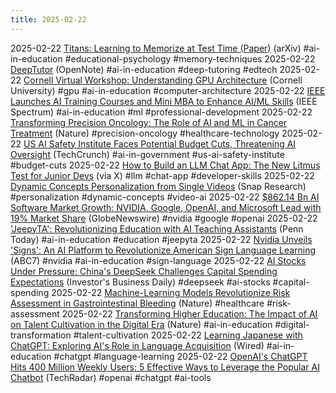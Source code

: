 ```yaml
---
title: 2025-02-22
---
```


2025-02-22 [Titans: Learning to Memorize at Test Time (Paper)](https://arxiv.org/abs/2501.00663) (arXiv) #ai-in-education #educational-psychology #memory-techniques
2025-02-22 [DeepTutor](https://opennote.me/) (OpenNote) #ai-in-education #deep-tutoring #edtech
2025-02-22 [Cornell Virtual Workshop: Understanding GPU Architecture](https://cvw.cac.cornell.edu/gpu-architecture) (Cornell University) #gpu #ai-in-education #computer-architecture
2025-02-22 [IEEE Launches AI Training Courses and Mini MBA to Enhance AI/ML Skills](https://spectrum.ieee.org/ieee-ai-training-mini-mba) (IEEE Spectrum) #ai-in-education #ml #professional-development
2025-02-22 [Transforming Precision Oncology: The Role of AI and ML in Cancer Treatment](https://www.nature.com/articles/s41746-025-01471-y) (Nature) #precision-oncology  #healthcare-technology
2025-02-22 [US AI Safety Institute Faces Potential Budget Cuts, Threatening AI Oversight](https://techcrunch.com/2025/02/22/us-ai-safety-institute-could-face-big-cuts/) (TechCrunch) #ai-in-government #us-ai-safety-institute #budget-cuts
2025-02-22 [How to Build an LLM Chat App: The New Litmus Test for Junior Devs](https://x.com/alxfazio/status/1893242657331101976) (via X) #llm #chat-app #developer-skills
2025-02-22 [Dynamic Concepts Personalization from Single Videos](https://snap-research.github.io/dynamic_concepts/) (Snap Research) #personalization #dynamic-concepts #video-ai
2025-02-22 [$862.14 Bn AI Software Market Growth: NVIDIA, Google, OpenAI, and Microsoft Lead with 19% Market Share](https://www.globenewswire.com/news-release/2025/02/21/3030549/0/en/862-14-Bn-Artificial-Intelligence-AI-Software-Market-Opportunities-and-Strategies-to-2033-Top-10-Players-Account-for-19-Market-Share-NVIDIA-Leads-Followed-by-Google-OpenAI-and-Micr.html) (GlobeNewswire) #nvidia #google #openai
2025-02-22 ['JeepyTA': Revolutionizing Education with AI Teaching Assistants](https://penntoday.upenn.edu/news/jeepyta-artificial-intelligence-teaching-assistant) (Penn Today) #ai-in-education #education #jeepyta
2025-02-22 [Nvidia Unveils 'Signs': An AI Platform to Revolutionize American Sign Language Learning](https://abc7.com/post/nvidia-launching-artificial-intelligence-platform-signs-make-learning-american-sign-language-easier/15938292/) (ABC7) #nvidia #ai-in-education #sign-language
2025-02-22 [AI Stocks Under Pressure: China's DeepSeek Challenges Capital Spending Expectations](https://www.investors.com/news/technology/artificial-intelligence-stocks/) (Investor's Business Daily) #deepseek #ai-stocks #capital-spending
2025-02-22 [Machine-Learning Models Revolutionize Risk Assessment in Gastrointestinal Bleeding](https://www.nature.com/articles/s41598-025-90986-1) (Nature)  #healthcare #risk-assessment
2025-02-22 [Transforming Higher Education: The Impact of AI on Talent Cultivation in the Digital Era](https://www.nature.com/articles/s41598-025-89392-4) (Nature) #ai-in-education #digital-transformation #talent-cultivation
2025-02-22 [Learning Japanese with ChatGPT: Exploring AI's Role in Language Acquisition](https://www.wired.com/story/ai-lab-learning-japanese-with-chatgpt-tokyo/) (Wired) #ai-in-education #chatgpt #language-learning
2025-02-22 [OpenAI's ChatGPT Hits 400 Million Weekly Users: 5 Effective Ways to Leverage the Popular AI Chatbot](https://www.techradar.com/computing/artificial-intelligence/openai-confirms-400-million-weekly-chatgpt-users-heres-5-great-ways-to-use-the-worlds-most-popular-ai-chatbot) (TechRadar) #openai #chatgpt #ai-tools 